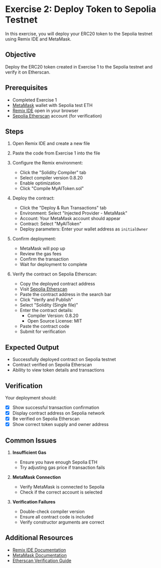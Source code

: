# Exercise 2: Deploy Token to Sepolia Testnet

In this exercise, you will deploy your ERC20 token to the Sepolia testnet using Remix IDE and MetaMask.

## Objective

Deploy the ERC20 token created in Exercise 1 to the Sepolia testnet and verify it on Etherscan.

## Prerequisites

- Completed Exercise 1
- [MetaMask](https://metamask.io/) wallet with Sepolia test ETH
- [Remix IDE](https://remix.ethereum.org/) open in your browser
- [Sepolia Etherscan](https://sepolia.etherscan.io/) account (for verification)

## Steps

1. Open Remix IDE and create a new file

2. Paste the code from Exercise 1 into the file

3. Configure the Remix environment:
   - Click the "Solidity Compiler" tab
   - Select compiler version 0.8.20
   - Enable optimization
   - Click "Compile MyAIToken.sol"

4. Deploy the contract:
   - Click the "Deploy & Run Transactions" tab
   - Environment: Select "Injected Provider - MetaMask"
   - Account: Your MetaMask account should appear
   - Contract: Select "MyAIToken"
   - Deploy parameters: Enter your wallet address as `initialOwner`

5. Confirm deployment:
   - MetaMask will pop up
   - Review the gas fees
   - Confirm the transaction
   - Wait for deployment to complete

6. Verify the contract on Sepolia Etherscan:
   - Copy the deployed contract address
   - Visit [Sepolia Etherscan](https://sepolia.etherscan.io/)
   - Paste the contract address in the search bar
   - Click "Verify and Publish"
   - Select "Solidity (Single file)"
   - Enter the contract details:
     - Compiler Version: 0.8.20
     - Open Source License: MIT
   - Paste the contract code
   - Submit for verification

## Expected Output

- Successfully deployed contract on Sepolia testnet
- Contract verified on Sepolia Etherscan
- Ability to view token details and transactions

## Verification

Your deployment should:

- [x] Show successful transaction confirmation
- [x] Display contract address on Sepolia network
- [x] Be verified on Sepolia Etherscan
- [x] Show correct token supply and owner address

## Common Issues

1. **Insufficient Gas**
   - Ensure you have enough Sepolia ETH
   - Try adjusting gas price if transaction fails

2. **MetaMask Connection**
   - Verify MetaMask is connected to Sepolia
   - Check if the correct account is selected

3. **Verification Failures**
   - Double-check compiler version
   - Ensure all contract code is included
   - Verify constructor arguments are correct

## Additional Resources

- [Remix IDE Documentation](https://remix-ide.readthedocs.io/en/latest/)
- [MetaMask Documentation](https://docs.metamask.io/)
- [Etherscan Verification Guide](https://docs.etherscan.io/tutorials/verifying-contracts-programmatically)
